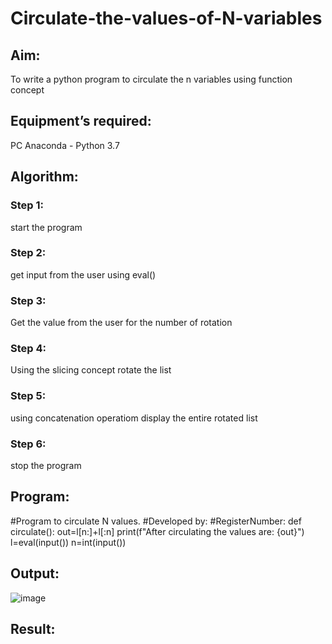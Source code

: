 # Circulate-the-values-of-N-variables
## Aim:
To write a python program to circulate the n variables using function concept
## Equipment’s required:
PC
Anaconda - Python 3.7
## Algorithm: 
### Step 1: 
start the program
### Step 2: 
get input from the user using eval()
### Step 3: 
Get the value from the user for the number of rotation
### Step 4: 
Using the slicing concept rotate the list

### Step 5: 
using concatenation operatiom display the entire rotated list
### Step 6: 
stop the program
## Program:
#Program to circulate N values.
#Developed by: 
#RegisterNumber:
def circulate():
    out=l[n:]+l[:n]
    print(f"After circulating the values are: {out}")
l=eval(input())
n=int(input())

## Output:
![image](https://github.com/Sulthan06042007/Circulate-the-values-of-N-variables/assets/144980103/8bed2282-8d9c-4e4c-b2e4-3dfb4a93943f)


## Result:
